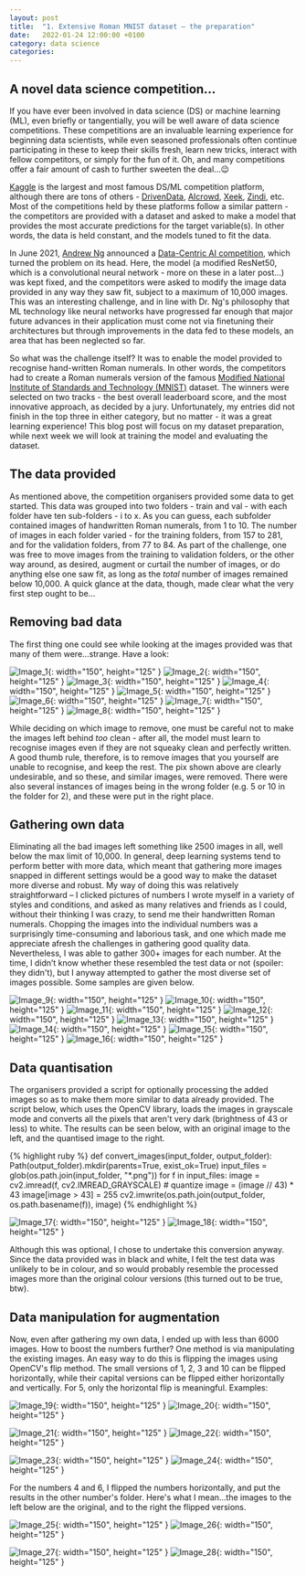 ```yaml
---
layout: post
title:  "1. Extensive Roman MNIST dataset – the preparation"
date:   2022-01-24 12:00:00 +0100
category: data science
categories:
---
```

## A novel data science competition...

If you have ever been involved in data science (DS) or machine learning (ML), even briefly or tangentially, you will be well aware of data science competitions. These competitions are an invaluable learning experience for beginning data scientists, while even seasoned professionals often continue participating in these to keep their skills fresh, learn new tricks, interact with fellow competitors, or simply for the fun of it. Oh, and many competitions offer a fair amount of cash to further sweeten the deal...:wink:

[Kaggle](https://www.kaggle.com/competitions) is the largest and most famous DS/ML competition platform, although there are tons of others - [DrivenData](https://www.drivendata.org/competitions/), [AIcrowd](https://www.aicrowd.com/challenges), [Xeek](https://xeek.ai/challenges), [Zindi](https://zindi.africa/competitions), etc. Most of the competitions held by these platforms follow a similar pattern - the competitors are provided with a dataset and asked to make a model that provides the most accurate predictions for the target variable(s). In other words, the data is held constant, and the models tuned to fit the data.

In June 2021, [Andrew Ng](https://en.wikipedia.org/wiki/Andrew_Ng) announced a [Data-Centric AI competition](https://https-deeplearning-ai.github.io/data-centric-comp/), which turned the problem on its head. Here, the model (a modified ResNet50, which is a convolutional neural network - more on these in a later post...) was kept fixed, and the competitors were asked to modify the image data provided in any way they saw fit, subject to a maximum of 10,000 images. This was an interesting challenge, and in line with Dr. Ng's philosophy that ML technology like neural networks have progressed far enough that major future advances in their application must come not via finetuning their architectures but through improvements in the data fed to these models, an area that has been neglected so far.

So what was the challenge itself? It was to enable the model provided to recognise hand-written Roman numerals. In other words, the competitors had to create a Roman numerals version of the famous [Modified National Institute of Standards and Technology (MNIST)](https://en.wikipedia.org/wiki/MNIST_database) dataset. The winners were selected on two tracks - the best overall leaderboard score, and the most innovative approach, as decided by a jury. Unfortunately, my entries did not finish in the top three in either category, but no matter - it was a great learning experience! This blog post will focus on my dataset preparation, while next week we will look at training the model and evaluating the dataset.

## The data provided

As mentioned above, the competition organisers provided some data to get started. This data was grouped into two folders - train and val - with each folder have ten sub-folders - i to x. As you can guess, each subfolder contained images of handwritten Roman numerals, from 1 to 10. The number of images in each folder varied - for the training folders, from 157 to 281, and for the validation folders, from 77 to 84. As part of the challenge, one was free to move images from the training to validation folders, or the other way around, as desired, augment or curtail the number of images, or do anything else one saw fit, as long as the _total_ number of images remained below 10,000. A quick glance at the data, though, made clear what the very first step ought to be...

## Removing bad data

The first thing one could see while looking at the images provided was that many of them were...strange. Have a look:

![Image_1](/agneev-blog/assets/img/img_1_1.png?raw=true){: width="150", height="125" }
![Image_2](/agneev-blog/assets/img/img_1_2.png?raw=true){: width="150", height="125" }
![Image_3](/agneev-blog/assets/img/img_1_3.png?raw=true){: width="150", height="125" }
![Image_4](/agneev-blog/assets/img/img_1_4.png?raw=true){: width="150", height="125" }
![Image_5](/agneev-blog/assets/img/img_1_5.png?raw=true){: width="150", height="125" }
![Image_6](/agneev-blog/assets/img/img_1_6.png?raw=true){: width="150", height="125" }
![Image_7](/agneev-blog/assets/img/img_1_7.png?raw=true){: width="150", height="125" }
![Image_8](/agneev-blog/assets/img/img_1_8.png?raw=true){: width="150", height="125" }

While deciding on which image to remove, one must be careful not to make the images left behind _too_ clean - after all, the model must learn to recognise images even if they are not squeaky clean and perfectly written. A good thumb rule, therefore, is to remove images that you yourself are unable to recognise, and keep the rest. The pix shown above are clearly undesirable, and so these, and similar images, were removed. There were also several instances of images being in the wrong folder (e.g. 5 or 10 in the folder for 2), and these were put in the right place.

## Gathering own data

Eliminating all the bad images left something like 2500 images in all, well below the max limit of 10,000. In general, deep learning systems tend to perform better with more data, which meant that gathering more images snapped in different settings would be a good way to make the dataset more diverse and robust. My way of doing this was relatively straightforward – I clicked pictures of numbers I wrote myself in a variety of styles and conditions, and asked as many relatives and friends as I could, without their thinking I was crazy, to send me their handwritten Roman numerals. Chopping the images into the individual numbers was a surprisingly time-consuming and laborious task, and one which made me appreciate afresh the challenges in gathering good quality data. Nevertheless, I was able to gather 300+ images for each number. At the time, I didn’t know whether these resembled the test data or not (spoiler: they didn't), but I anyway attempted to gather the most diverse set of images possible. Some samples are given below.

![Image_9](/agneev-blog/assets/img/img_1_9.png?raw=true){: width="150", height="125" }
![Image_10](/agneev-blog/assets/img/img_1_10.png?raw=true){: width="150", height="125" }
![Image_11](/agneev-blog/assets/img/img_1_11.png?raw=true){: width="150", height="125" }
![Image_12](/agneev-blog/assets/img/img_1_12.png?raw=true){: width="150", height="125" }
![Image_13](/agneev-blog/assets/img/img_1_13.png?raw=true){: width="150", height="125" }
![Image_14](/agneev-blog/assets/img/img_1_14.png?raw=true){: width="150", height="125" }
![Image_15](/agneev-blog/assets/img/img_1_15.png?raw=true){: width="150", height="125" }
![Image_16](/agneev-blog/assets/img/img_1_16.png?raw=true){: width="150", height="125" }

## Data quantisation

The organisers provided a script for optionally processing the added images so as to make them more similar to data already provided. The script below, which uses the OpenCV library, loads the images in grayscale mode and converts all the pixels that aren't very dark (brightness of 43 or less) to white. The results can be seen below, with an original image to the left, and the quantised image to the right.

{% highlight ruby %}
def convert_images(input_folder, output_folder):
    Path(output_folder).mkdir(parents=True, exist_ok=True)
    input_files = glob(os.path.join(input_folder, "*.png"))
    for f in input_files:
        image = cv2.imread(f, cv2.IMREAD_GRAYSCALE)
        # quantize
        image = (image // 43) * 43
        image[image > 43] = 255
        cv2.imwrite(os.path.join(output_folder, os.path.basename(f)), image)
{% endhighlight %}

![Image_17](/agneev-blog/assets/img/img_1_17.png?raw=true){: width="150", height="125" }
![Image_18](/agneev-blog/assets/img/img_1_18.png?raw=true){: width="150", height="125" }

Although this was optional, I chose to undertake this conversion anyway. Since the data provided was in black and white, I felt the test data was unlikely to be in colour, and so would probably resemble the processed images more than the original colour versions (this turned out to be true, btw).

## Data manipulation for augmentation

Now, even after gathering my own data, I ended up with less than 6000 images. How to boost the numbers further? One method is via manipulating the existing images. An easy way to do this is flipping the images using OpenCV's flip method. The small versions of 1, 2, 3 and 10 can be flipped horizontally, while their capital versions can be flipped either horizontally and vertically. For 5, only the horizontal flip is meaningful. Examples:

![Image_19](/agneev-blog/assets/img/img_1_19.png?raw=true){: width="150", height="125" }
![Image_20](/agneev-blog/assets/img/img_1_20.png?raw=true){: width="150", height="125" }

![Image_21](/agneev-blog/assets/img/img_1_21.png?raw=true){: width="150", height="125" }
![Image_22](/agneev-blog/assets/img/img_1_22.png?raw=true){: width="150", height="125" }

![Image_23](/agneev-blog/assets/img/img_1_23.png?raw=true){: width="150", height="125" }
![Image_24](/agneev-blog/assets/img/img_1_24.png?raw=true){: width="150", height="125" }

For the numbers 4 and 6, I flipped the numbers horizontally, and put the results in the other number's folder. Here's what I mean...the images to the left below are the original, and to the right the flipped versions.

![Image_25](/agneev-blog/assets/img/img_1_25.png?raw=true){: width="150", height="125" }
![Image_26](/agneev-blog/assets/img/img_1_26.png?raw=true){: width="150", height="125" }

![Image_27](/agneev-blog/assets/img/img_1_27.png?raw=true){: width="150", height="125" }
![Image_28](/agneev-blog/assets/img/img_1_28.png?raw=true){: width="150", height="125" }
